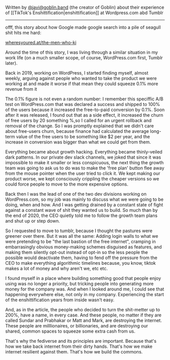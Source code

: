 Written by [@javi@goblin.band](https://goblin.band/@javi) (the creator of Goblin) about their experience of [[TikTok's Enshittification|enshittification]] at Wordpress.com abd Tumblr

---

offf, this story about how Google made google search into a pile of seagull shit hits me hard:
  
[wheresyoured.at/the-men-who-ki](https://www.wheresyoured.at/the-men-who-killed-google/)

Around the time of this story, I was living through a similar situation in my work life (on a much smaller scope, of course, WordPress.com first, Tumblr later).

Back in 2019, working on WordPress, I started finding myself, almost weekly, arguing against people who wanted to take the product we were working at and made it worse if that mean they could squeeze 0.1% more revenue from it

The 0.1% figure is not even a random number: I remember this speciffic A/B test on WordPress.com that was declared a success and shipped to 100% of the users because it increased the free-to-paid conversion by 0.1%. Soon after it was released, I found out that as a side effect, it increased the churn of free users by 20 something %,so I called for an urgent rollback and removal of the change. So I was promptly explained that we didn't care about free-users churn, because finance had calculated the average long-term value of the free users to be something like $2 per year, and the increase in conversion was bigger than what we could get from them.

Everything became about growth hacking. Everything became thinly-veiled dark patterns. In our private dev slack channels, we joked that since it was impossible to make it smaller or less conspicuous, the next thing the growth team was going to ask us to do was to make the 'free plan' button flee away from the mouse pointer when the user tried to click it. We kept making our product worse, we kept consciously crippling the cheaper versions so we could force people to move to the more expensive options.

Back then I was the lead of one of the two dev divisions working on WordPress.com, so my job was mainly to discuss what we were going to be doing, when and how. And I was getting drained by a constant state of fight against a constant wave of shit they wanted us to build. So much than by the end of 2020, the CEO quietly told me to follow the growth team plans and shut up or step down.

So I requested to move to tumblr, because I thought the pastures were greener over there. But it was all the same: Adding login walls to what we were pretending to be "the last bastion of the free internet", cramping in embarrasingly obvious money-making schemes disguised as features, and making them silently opt-out instead of opt-in so the less people the possible would deactivate them, having to fend off the pressure from the CEO to make everything algorithmic timelines because, you know, tiktok makes a lot of money and why aren't we, etc etc.

I found myself in a place where building something good that people enjoy using was no longer a priority, but tricking people into generating more money for the company was. And when I looked around me, I could see that happening everywhere else, not only in my company. Experiencing the start of the enshittification years from inside wasn't easy.

And, as in the article, the people who decided to turn the shit-metter up to 200%, have a name, in every case. And these people, no matter if they are called Sundar and Prabhakar or Matt and Mark, are destroying the internet. These people are milllionaires, or billionaries, and are destroying our shared, common spaces to squeeze some extra cash from us.

That's why the fediverse and its principles are important. Because that's how we take back internet from their dirty hands. That's how we make internet resilient against them. That's how we build the commons.
